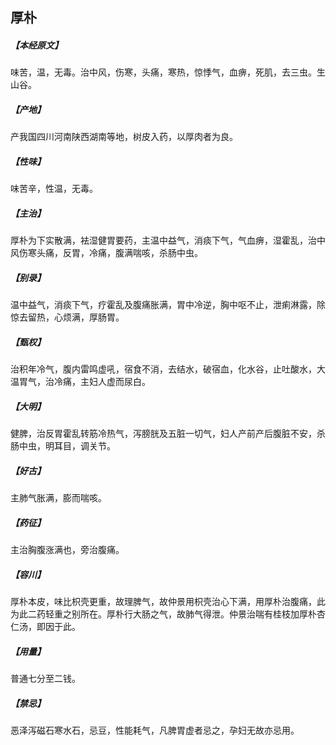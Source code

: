 ## 厚朴

##### 【本经原文】
味苦，温，无毒。治中风，伤寒，头痛，寒热，惊悸气，血痹，死肌，去三虫。生山谷。
##### 【产地】
产我国四川河南陕西湖南等地，树皮入药，以厚肉者为良。
##### 【性味】
味苦辛，性温，无毒。
##### 【主治】
厚朴为下实散满，袪湿健胃要药，主温中益气，消痰下气，气血痹，湿霍乱，治中风伤寒头痛，反胃，冷痛，腹满喘咳，杀肠中虫。
##### 【别录】
温中益气，消痰下气，疗霍乱及腹痛胀满，胃中冷逆，胸中呕不止，泄痢淋露，除惊去留热，心烦满，厚肠胃。
##### 【甄权】
治积年冷气，腹内雷鸣虚吼，宿食不消，去结水，破宿血，化水谷，止吐酸水，大温胃气，治冷痛，主妇人虚而尿白。
##### 【大明】
健脾，治反胃霍乱转筋冷热气，泻膀胱及五脏一切气，妇人产前产后腹脏不安，杀肠中虫，明耳目，调关节。
##### 【好古】
主肺气胀满，膨而喘咳。
##### 【药征】
主治胸腹涨满也，旁治腹痛。
##### 【容川】
厚朴本皮，味比枳壳更重，故理脾气，故仲景用枳壳治心下满，用厚朴治腹痛，此为此二药轻重之别所在。厚朴行大肠之气，故肺气得泄。仲景治喘有桂枝加厚朴杏仁汤，即因于此。
##### 【用量】
普通七分至二钱。
##### 【禁忌】
恶泽泻磁石寒水石，忌豆，性能耗气，凡脾胃虚者忌之，孕妇无故亦忌用。